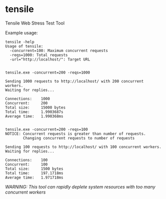 tensile
=======

Tensile Web Stress Test Tool

Example usage:

    tensile -help
    Usage of tensile:
      -concurrent=100: Maximum concurrent requests
      -reqs=1000: Total requests
      -url="http://localhost/": Target URL
    
    
    tensile.exe -concurrent=200 -reqs=1000
    
    Sending 1000 requests to http://localhost/ with 200 concurrent workers.
    Waiting for replies...
    
    Connections:    1000
    Concurrent:     200
    Total size:     15000 bytes
    Total time:     1.9903687s
    Average time:   1.990368ms


    tensile.exe -concurrent=200 -reqs=100
    NOTICE: Concurrent requests is greater than number of requests.
            Changing concurrent requests to number of requests
    
    Sending 100 requests to http://localhost/ with 100 concurrent workers.
    Waiting for replies...
    
    Connections:    100
    Concurrent:     100
    Total size:     1500 bytes
    Total time:     197.1718ms
    Average time:   1.971718ms

*WARNING: This tool can rapidly deplete system resources with too many concurrent workers*